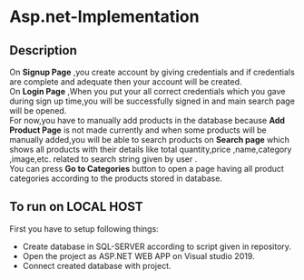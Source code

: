 # Asp.net-Implementation

##  Description
On **Signup Page** ,you create account by giving credentials and if credentials are complete and adequate then your account will be created.  
On **Login Page** ,When you put your all correct credentials which you gave during sign up time,you will be successfully signed in and main search page will be opened.  
For now,you have to manually add products in the database because **Add Product Page** is not made currently and when some products will be manually added,you will be able to search products on **Search page** which shows all products with their details like total quantity,price ,name,category ,image,etc. related to search string given by user .    
You can press **Go to Categories**  button to open a page having all product categories according to the products stored in database.
  
  

## To run on LOCAL HOST  
First you have to setup following things:
 * Create database in SQL-SERVER according to script given in repository.
 * Open the project as ASP.NET WEB APP on Visual studio 2019.
 * Connect created database with project. 
  
      


